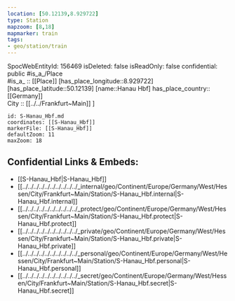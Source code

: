 ```yaml
---
location: [50.12139,8.929722] 
type: Station 
mapzoom: [8,18] 
mapmarker: train 
tags:
- geo/station/train
---
```

SpocWebEntityId: 156469
isDeleted: false
isReadOnly: false
confidential: public
#is_a_/Place  
#is_a_ :: [[Place]] 
[has_place_longitude::8.929722] 
[has_place_latitude::50.12139] 
[name::Hanau Hbf] 
has_place_country:: [[Germany]]  
City :: [[../../Frankfurt~Main]] ] 


```leaflet
id: S-Hanau_Hbf.md
coordinates: [[S-Hanau_Hbf]] 
markerFile: [[S-Hanau_Hbf]] 
defaultZoom: 11 
maxZoom: 18
```


## Confidential Links & Embeds: 
- [[S-Hanau_Hbf|S-Hanau_Hbf]] 
- [[../../../../../../../../../../_internal/geo/Continent/Europe/Germany/West/Hessen/City/Frankfurt~Main/Station/S-Hanau_Hbf.internal|S-Hanau_Hbf.internal]] 
- [[../../../../../../../../../../_protect/geo/Continent/Europe/Germany/West/Hessen/City/Frankfurt~Main/Station/S-Hanau_Hbf.protect|S-Hanau_Hbf.protect]] 
- [[../../../../../../../../../../_private/geo/Continent/Europe/Germany/West/Hessen/City/Frankfurt~Main/Station/S-Hanau_Hbf.private|S-Hanau_Hbf.private]] 
- [[../../../../../../../../../../_personal/geo/Continent/Europe/Germany/West/Hessen/City/Frankfurt~Main/Station/S-Hanau_Hbf.personal|S-Hanau_Hbf.personal]] 
- [[../../../../../../../../../../_secret/geo/Continent/Europe/Germany/West/Hessen/City/Frankfurt~Main/Station/S-Hanau_Hbf.secret|S-Hanau_Hbf.secret]] 
